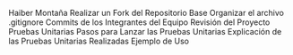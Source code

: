 Haiber Montaña 
Realizar un Fork del Repositorio Base
Organizar el archivo .gitignore
Commits de los Integrantes del Equipo
Revisión del Proyecto
Pruebas Unitarias
Pasos para Lanzar las Pruebas Unitarias
Explicación de las Pruebas Unitarias Realizadas
Ejemplo de Uso 